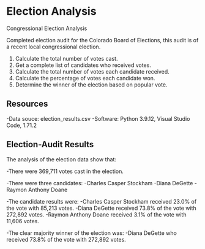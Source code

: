 # Election Analysis
Congressional Election Analysis

Completed election audit for the Colorado Board of Elections, this audit is of a recent local congressional election.

1. Calculate the total number of votes cast.
2. Get a complete list of candidates who received votes.
3. Calculate the total number of votes each candidate received.
4. Calculate the percentage of votes each candidate won.
5. Determine the winner of the election based on popular vote. 

## Resources 
-Data souce: election_results.csv
-Software: Python 3.9.12, Visual Studio Code, 1.71.2 

## Election-Audit Results
The analysis of the election data show that:

-There were 369,711 votes cast in the election.

-There were three candidates:
        -Charles Casper Stockham
        -Diana DeGette
        -Raymon Anthony Doane 

-The candidate results were: 
        -Charles Casper Stockham received 23.0% of the vote with 85,213 votes.
        -Diana DeGette received 73.8% of the vote with 272,892 votes. 
        -Raymon Anthony Doane received 3.1% of the vote with 11,606 votes. 

-The clear majority winner of the election was:
        -Diana DeGette who received 73.8% of the vote with 272,892 votes.
